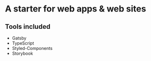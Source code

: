 # A starter for web apps & web sites

## Tools included
- Gatsby
- TypeScript
- Styled-Components
- Storybook
